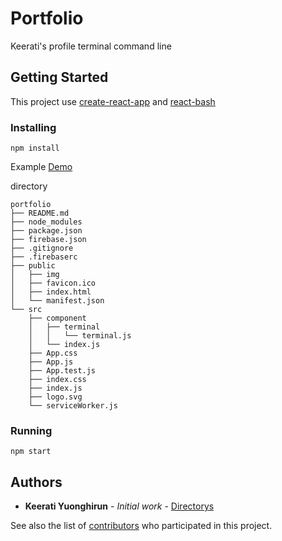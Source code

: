 # Portfolio
Keerati's profile terminal command line

## Getting Started

This project use [create-react-app](https://github.com/facebook/create-react-app) and [react-bash](https://github.com/zackargyle/react-bash)

### Installing

```
npm install
```

Example [Demo](https://portfolio-c13dc.firebaseapp.com/)

directory

```
portfolio
├── README.md
├── node_modules
├── package.json
├── firebase.json
├── .gitignore
├── .firebaserc
├── public
│   ├── img
│   ├── favicon.ico
│   ├── index.html
│   └── manifest.json
└── src
    ├── component
    │   ├── terminal
    │   │   └── terminal.js
    │   └── index.js
    ├── App.css
    ├── App.js
    ├── App.test.js
    ├── index.css
    ├── index.js
    ├── logo.svg
    └── serviceWorker.js
```

### Running

```
npm start
```

## Authors

* **Keerati Yuonghirun** - *Initial work* - [Directorys](https://github.com/handtevada)

See also the list of [contributors](https://github.com/handtevada/portfolio/contributors) who participated in this project.
